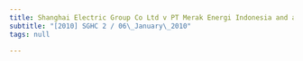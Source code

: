 ```yaml
---
title: Shanghai Electric Group Co Ltd v PT Merak Energi Indonesia and another
subtitle: "[2010] SGHC 2 / 06\_January\_2010"
tags: null

---
```


